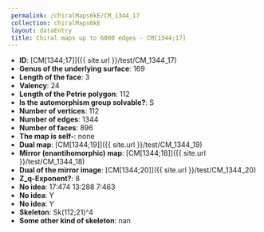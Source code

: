 ```yaml
--- 
 permalink: /chiralMaps6kE/CM_1344_17 
 collection: chiralMaps6kE
 layout: dataEntry
 title: Chiral maps up to 6000 edges - CM[1344;17]
---
```


- **ID**: [CM[1344;17]]({{ site.url }}/test/CM_1344_17)
- **Genus of the underlying surface**: 169
- **Length of the face**: 3
- **Valency**: 24
- **Length of the Petrie polygon**: 112
- **Is the automorphism group solvable?**: S
- **Number of vertices**: 112
- **Number of edges**: 1344
- **Number of faces**: 896
- **The map is self-**: none
- **Dual map**: [CM[1344;19]]({{ site.url }}/test/CM_1344_19)
- **Mirror (enantihomorphic) map**: [CM[1344;18]]({{ site.url }}/test/CM_1344_18)
- **Dual of the mirror image**: [CM[1344;20]]({{ site.url }}/test/CM_1344_20)
- **Z_q-Exponent?**: 8
- **No idea**:  17:474 13:288 7:463
- **No idea**: Y
- **No idea**: Y
- **Skeleton**: Sk(112;21)^4
- **Some other kind of skeleton**: nan
